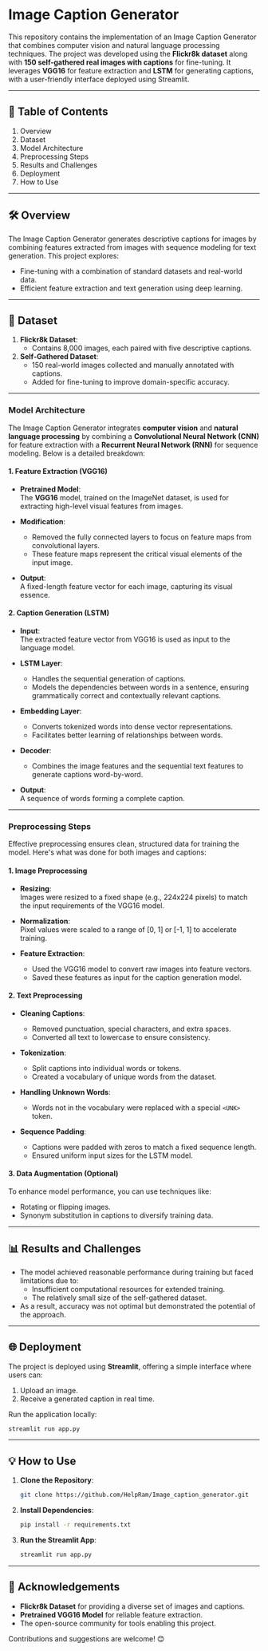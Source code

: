 # Image Caption Generator

This repository contains the implementation of an Image Caption Generator that combines computer vision and natural language processing techniques. The project was developed using the **Flickr8k dataset** along with **150 self-gathered real images with captions** for fine-tuning. It leverages **VGG16** for feature extraction and **LSTM** for generating captions, with a user-friendly interface deployed using Streamlit.

---

## 📑 **Table of Contents**
1. Overview  
2. Dataset  
3. Model Architecture  
4. Preprocessing Steps  
5. Results and Challenges  
6. Deployment  
7. How to Use  

---

## 🛠 **Overview**
The Image Caption Generator generates descriptive captions for images by combining features extracted from images with sequence modeling for text generation. This project explores:
- Fine-tuning with a combination of standard datasets and real-world data.
- Efficient feature extraction and text generation using deep learning.

---

## 📂 **Dataset**
1. **Flickr8k Dataset**:  
   - Contains 8,000 images, each paired with five descriptive captions.
2. **Self-Gathered Dataset**:  
   - 150 real-world images collected and manually annotated with captions.  
   - Added for fine-tuning to improve domain-specific accuracy.

---

### **Model Architecture**

The Image Caption Generator integrates **computer vision** and **natural language processing** by combining a **Convolutional Neural Network (CNN)** for feature extraction with a **Recurrent Neural Network (RNN)** for sequence modeling. Below is a detailed breakdown:

#### **1. Feature Extraction (VGG16)**
- **Pretrained Model**:  
  The **VGG16** model, trained on the ImageNet dataset, is used for extracting high-level visual features from images.
  
- **Modification**:  
  - Removed the fully connected layers to focus on feature maps from convolutional layers.
  - These feature maps represent the critical visual elements of the input image.

- **Output**:  
  A fixed-length feature vector for each image, capturing its visual essence.

#### **2. Caption Generation (LSTM)**
- **Input**:  
  The extracted feature vector from VGG16 is used as input to the language model.

- **LSTM Layer**:  
  - Handles the sequential generation of captions.
  - Models the dependencies between words in a sentence, ensuring grammatically correct and contextually relevant captions.

- **Embedding Layer**:  
  - Converts tokenized words into dense vector representations.
  - Facilitates better learning of relationships between words.

- **Decoder**:  
  - Combines the image features and the sequential text features to generate captions word-by-word.

- **Output**:  
  A sequence of words forming a complete caption.

---

### **Preprocessing Steps**

Effective preprocessing ensures clean, structured data for training the model. Here's what was done for both images and captions:

#### **1. Image Preprocessing**
- **Resizing**:  
  Images were resized to a fixed shape (e.g., 224x224 pixels) to match the input requirements of the VGG16 model.
  
- **Normalization**:  
  Pixel values were scaled to a range of [0, 1] or [-1, 1] to accelerate training.

- **Feature Extraction**:  
  - Used the VGG16 model to convert raw images into feature vectors.
  - Saved these features as input for the caption generation model.

#### **2. Text Preprocessing**
- **Cleaning Captions**:  
  - Removed punctuation, special characters, and extra spaces.  
  - Converted all text to lowercase to ensure consistency.

- **Tokenization**:  
  - Split captions into individual words or tokens.  
  - Created a vocabulary of unique words from the dataset.

- **Handling Unknown Words**:  
  - Words not in the vocabulary were replaced with a special `<UNK>` token.

- **Sequence Padding**:  
  - Captions were padded with zeros to match a fixed sequence length.
  - Ensured uniform input sizes for the LSTM model.

#### **3. Data Augmentation (Optional)**
To enhance model performance, you can use techniques like:
- Rotating or flipping images.
- Synonym substitution in captions to diversify training data.

---

## 📊 **Results and Challenges**
- The model achieved reasonable performance during training but faced limitations due to:
  - Insufficient computational resources for extended training.
  - The relatively small size of the self-gathered dataset.
- As a result, accuracy was not optimal but demonstrated the potential of the approach.

---

## 🌐 **Deployment**
The project is deployed using **Streamlit**, offering a simple interface where users can:
1. Upload an image.
2. Receive a generated caption in real time.  

Run the application locally:
```bash
streamlit run app.py
```

---

## 💡 **How to Use**
1. **Clone the Repository**:
   ```bash
   git clone https://github.com/HelpRam/Image_caption_generator.git
   ```
2. **Install Dependencies**:
   ```bash
   pip install -r requirements.txt
   ```
3. **Run the Streamlit App**:
   ```bash
   streamlit run app.py
   ```

---

## 🙌 **Acknowledgements**
- **Flickr8k Dataset** for providing a diverse set of images and captions.
- **Pretrained VGG16 Model** for reliable feature extraction.
- The open-source community for tools enabling this project.

Contributions and suggestions are welcome! 😊
